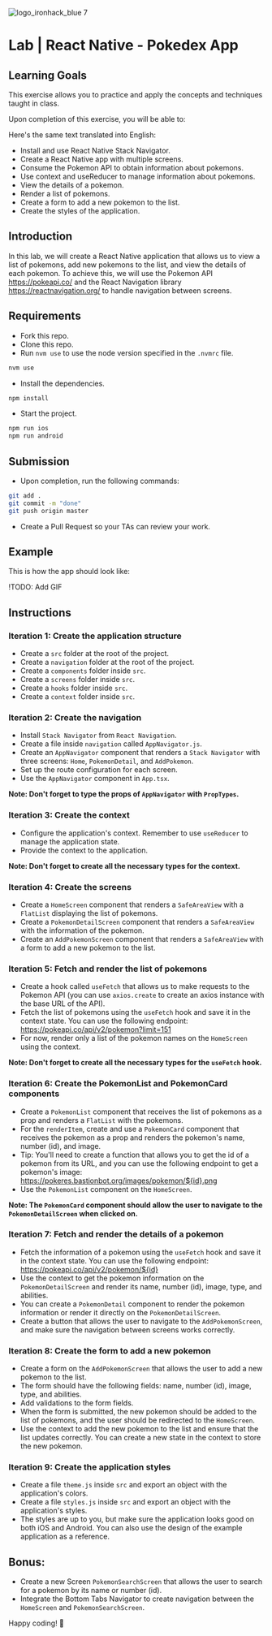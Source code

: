 ![logo_ironhack_blue 7](https://user-images.githubusercontent.com/23629340/40541063-a07a0a8a-601a-11e8-91b5-2f13e4e6b441.png)

# Lab | React Native - Pokedex App

## Learning Goals

This exercise allows you to practice and apply the concepts and techniques taught in class.

Upon completion of this exercise, you will be able to:

Here's the same text translated into English:

- Install and use React Native Stack Navigator.
- Create a React Native app with multiple screens.
- Consume the Pokemon API to obtain information about pokemons.
- Use context and useReducer to manage information about pokemons.
- View the details of a pokemon.
- Render a list of pokemons.
- Create a form to add a new pokemon to the list.
- Create the styles of the application.

## Introduction

In this lab, we will create a React Native application that allows us to view a list of pokemons, add new pokemons to the list, and view the details of each pokemon. To achieve this, we will use the Pokemon API <https://pokeapi.co/> and the React Navigation library <https://reactnavigation.org/> to handle navigation between screens.

## Requirements

- Fork this repo.
- Clone this repo.
- Run `nvm use` to use the node version specified in the `.nvmrc` file.

```bash
nvm use
```

- Install the dependencies.

```bash
npm install
```

- Start the project.

```bash
npm run ios
npm run android
```

## Submission

- Upon completion, run the following commands:

```bash
git add .
git commit -m "done"
git push origin master
```

- Create a Pull Request so your TAs can review your work.

## Example

This is how the app should look like:

!TODO: Add GIF

## Instructions

### Iteration 1: Create the application structure

- Create a `src` folder at the root of the project.
- Create a `navigation` folder at the root of the project.
- Create a `components` folder inside `src`.
- Create a `screens` folder inside `src`.
- Create a `hooks` folder inside `src`.
- Create a `context` folder inside `src`.

### Iteration 2: Create the navigation

- Install `Stack Navigator` from `React Navigation`.
- Create a file inside `navigation` called `AppNavigator.js`.
- Create an `AppNavigator` component that renders a `Stack Navigator` with three screens: `Home`, `PokemonDetail`, and `AddPokemon`.
- Set up the route configuration for each screen.
- Use the `AppNavigator` component in `App.tsx`.

**Note: Don't forget to type the props of `AppNavigator` with `PropTypes`.**

### Iteration 3: Create the context

- Configure the application's context. Remember to use `useReducer` to manage the application state.
- Provide the context to the application.

**Note: Don't forget to create all the necessary types for the context.**

### Iteration 4: Create the screens

- Create a `HomeScreen` component that renders a `SafeAreaView` with a `FlatList` displaying the list of pokemons.
- Create a `PokemonDetailScreen` component that renders a `SafeAreaView` with the information of the pokemon.
- Create an `AddPokemonScreen` component that renders a `SafeAreaView` with a form to add a new pokemon to the list.

### Iteration 5: Fetch and render the list of pokemons

- Create a hook called `useFetch` that allows us to make requests to the Pokemon API (you can use `axios.create` to create an axios instance with the base URL of the API).
- Fetch the list of pokemons using the `useFetch` hook and save it in the context state. You can use the following endpoint: <https://pokeapi.co/api/v2/pokemon?limit=151>
- For now, render only a list of the pokemon names on the `HomeScreen` using the context.

**Note: Don't forget to create all the necessary types for the `useFetch` hook.**

### Iteration 6: Create the PokemonList and PokemonCard components

- Create a `PokemonList` component that receives the list of pokemons as a prop and renders a `FlatList` with the pokemons.
- For the `renderItem`, create and use a `PokemonCard` component that receives the pokemon as a prop and renders the pokemon's name, number (id), and image.
- Tip: You'll need to create a function that allows you to get the id of a pokemon from its URL, and you can use the following endpoint to get a pokemon's image: <https://pokeres.bastionbot.org/images/pokemon/${id}.png>
- Use the `PokemonList` component on the `HomeScreen`.

**Note: The `PokemonCard` component should allow the user to navigate to the `PokemonDetailScreen` when clicked on.**

### Iteration 7: Fetch and render the details of a pokemon

- Fetch the information of a pokemon using the `useFetch` hook and save it in the context state. You can use the following endpoint: <https://pokeapi.co/api/v2/pokemon/${id}>
- Use the context to get the pokemon information on the `PokemonDetailScreen` and render its name, number (id), image, type, and abilities.
- You can create a `PokemonDetail` component to render the pokemon information or render it directly on the `PokemonDetailScreen`.
- Create a button that allows the user to navigate to the `AddPokemonScreen`, and make sure the navigation between screens works correctly.

### Iteration 8: Create the form to add a new pokemon

- Create a form on the `AddPokemonScreen` that allows the user to add a new pokemon to the list.
- The form should have the following fields: name, number (id), image, type, and abilities.
- Add validations to the form fields.
- When the form is submitted, the new pokemon should be added to the list of pokemons, and the user should be redirected to the `HomeScreen`.
- Use the context to add the new pokemon to the list and ensure that the list updates correctly. You can create a new state in the context to store the new pokemon.

### Iteration 9: Create the application styles

- Create a file `theme.js` inside `src` and export an object with the application's colors.
- Create a file `styles.js` inside `src` and export an object with the application's styles.
- The styles are up to you, but make sure the application looks good on both iOS and Android. You can also use the design of the example application as a reference.

## Bonus:

- Create a new Screen `PokemonSearchScreen` that allows the user to search for a pokemon by its name or number (id).
- Integrate the Bottom Tabs Navigator to create navigation between the `HomeScreen` and `PokemonSearchScreen`.

Happy coding! 💙
